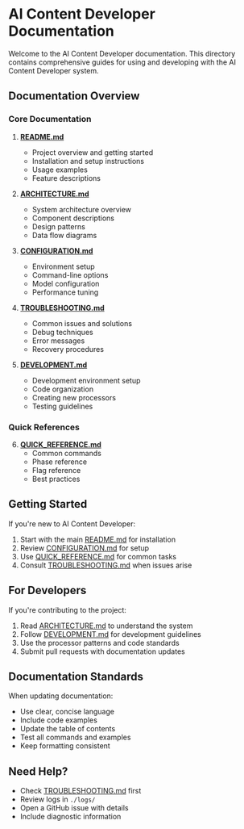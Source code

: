 # AI Content Developer Documentation

Welcome to the AI Content Developer documentation. This directory contains comprehensive guides for using and developing with the AI Content Developer system.

## Documentation Overview

### Core Documentation

1. **[README.md](../README.md)**
   - Project overview and getting started
   - Installation and setup instructions
   - Usage examples
   - Feature descriptions

2. **[ARCHITECTURE.md](../ARCHITECTURE.md)**
   - System architecture overview
   - Component descriptions
   - Design patterns
   - Data flow diagrams

3. **[CONFIGURATION.md](../CONFIGURATION.md)**
   - Environment setup
   - Command-line options
   - Model configuration
   - Performance tuning

4. **[TROUBLESHOOTING.md](../TROUBLESHOOTING.md)**
   - Common issues and solutions
   - Debug techniques
   - Error messages
   - Recovery procedures

5. **[DEVELOPMENT.md](../DEVELOPMENT.md)**
   - Development environment setup
   - Code organization
   - Creating new processors
   - Testing guidelines

### Quick References

6. **[QUICK_REFERENCE.md](QUICK_REFERENCE.md)**
   - Common commands
   - Phase reference
   - Flag reference
   - Best practices

## Getting Started

If you're new to AI Content Developer:

1. Start with the main [README.md](../README.md) for installation
2. Review [CONFIGURATION.md](../CONFIGURATION.md) for setup
3. Use [QUICK_REFERENCE.md](QUICK_REFERENCE.md) for common tasks
4. Consult [TROUBLESHOOTING.md](../TROUBLESHOOTING.md) when issues arise

## For Developers

If you're contributing to the project:

1. Read [ARCHITECTURE.md](../ARCHITECTURE.md) to understand the system
2. Follow [DEVELOPMENT.md](../DEVELOPMENT.md) for development guidelines
3. Use the processor patterns and code standards
4. Submit pull requests with documentation updates

## Documentation Standards

When updating documentation:

- Use clear, concise language
- Include code examples
- Update the table of contents
- Test all commands and examples
- Keep formatting consistent

## Need Help?

- Check [TROUBLESHOOTING.md](../TROUBLESHOOTING.md) first
- Review logs in `./logs/`
- Open a GitHub issue with details
- Include diagnostic information 